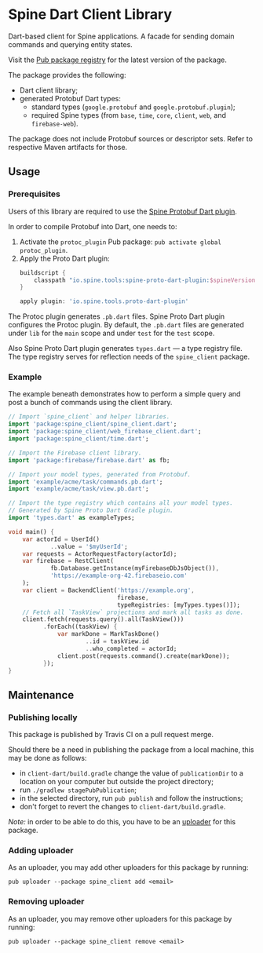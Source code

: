 # Spine Dart Client Library

Dart-based client for Spine applications. A facade for sending domain commands and querying entity
states.

Visit the [Pub package registry](https://pub.dev/packages/spine_client) for the latest version of
the package.

The package provides the following:
 - Dart client library;
 - generated Protobuf Dart types:
   - standard types (`google.protobuf` and `google.protobuf.plugin`);
   - required Spine types (from `base`, `time`, `core`, `client`, `web`, and `firebase-web`).
   
The package does not include Protobuf sources or descriptor sets. Refer to respective Maven
artifacts for those.

## Usage

### Prerequisites

Users of this library are required to use the [Spine Protobuf Dart plugin](https://github.com/SpineEventEngine/base/tree/master/tools/proto-dart-plugin).

In order to compile Protobuf into Dart, one needs to:
 1. Activate the `protoc_plugin` Pub package: `pub activate global protoc_plugin`.
 2. Apply the Proto Dart plugin:
    ```gradle
    buildscript {
        classpath "io.spine.tools:spine-proto-dart-plugin:$spineVersion"
    }

    apply plugin: 'io.spine.tools.proto-dart-plugin'
    ```

The Protoc plugin generates `.pb.dart` files. Spine Proto Dart plugin configures the Protoc plugin.
By default, the `.pb.dart` files are generated under `lib` for the `main` scope and under `test`
for the `test` scope.

Also Spine Proto Dart plugin generates `types.dart` — a type registry file. The type registry serves
for reflection needs of the `spine_client` package.

### Example

The example beneath demonstrates how to perform a simple query and post a bunch of commands using
the client library.

```dart
// Import `spine_client` and helper libraries.
import 'package:spine_client/spine_client.dart';
import 'package:spine_client/web_firebase_client.dart';
import 'package:spine_client/time.dart';

// Import the Firebase client library.
import 'package:firebase/firebase.dart' as fb;

// Import your model types, generated from Protobuf.
import 'example/acme/task/commands.pb.dart';
import 'example/acme/task/view.pb.dart';

// Import the type registry which contains all your model types.
// Generated by Spine Proto Dart Gradle plugin.
import 'types.dart' as exampleTypes;

void main() {
    var actorId = UserId()
            ..value = '$myUserId';
    var requests = ActorRequestFactory(actorId);
    var firebase = RestClient(
            fb.Database.getInstance(myFirebaseDbJsObject()),
            'https://example-org-42.firebaseio.com'
    );
    var client = BackendClient('https://example.org',
                               firebase,
                               typeRegistries: [myTypes.types()]);
    // Fetch all `TaskView` projections and mark all tasks as done.
    client.fetch(requests.query().all(TaskView()))
          .forEach((taskView) {
              var markDone = MarkTaskDone()
                      ..id = taskView.id
                      ..who_completed = actorId;
              client.post(requests.command().create(markDone));
          });
}
```

## Maintenance

### Publishing locally

This package is published by Travis CI on a pull request merge.

Should there be a need in publishing the package from a local machine, this may be done as follows:
 - in `client-dart/build.gradle` change the value of `publicationDir` to a location on your computer
but outside the project directory;
 - run `./gradlew stagePubPublication`;
 - in the selected directory, run `pub publish` and follow the instructions;
 - don't forget to revert the changes to `client-dart/build.gradle`.

_Note:_ in order to be able to do this, you have to be an [uploader](https://dart.dev/tools/pub/cmd/pub-uploader)
for this package.

### Adding uploader

As an uploader, you may add other uploaders for this package by running:
```shell
pub uploader --package spine_client add <email>
```

### Removing uploader

As an uploader, you may remove other uploaders for this package by running:
```shell
pub uploader --package spine_client remove <email>
```
